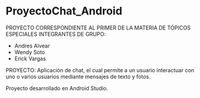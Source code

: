# ProyectoChat_Android
PROYECTO CORRESPONDIENTE AL PRIMER DE LA MATERIA DE TÓPICOS ESPECIALES
INTEGRANTES DE GRUPO:
- Andres Alvear
- Wendy Soto
- Erick Vargas

PROYECTO:
Aplicación de chat, el  cual permite a un usuario interactuar con uno o varios usuarios mediante mensajes de texto y fotos.

Proyecto desarrollado en Android Studio.
